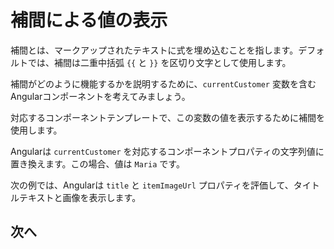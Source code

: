 # 補間による値の表示

補間とは、マークアップされたテキストに式を埋め込むことを指します。デフォルトでは、補間は二重中括弧 `{{` と `}}` を区切り文字として使用します。

補間がどのように機能するかを説明するために、`currentCustomer` 変数を含むAngularコンポーネントを考えてみましょう。

<docs-code path="adev/src/content/examples/interpolation/src/app/app.component.ts" visibleLines="13"/>

対応するコンポーネントテンプレートで、この変数の値を表示するために補間を使用します。

<docs-code path="adev/src/content/examples/interpolation/src/app/app.component.html" visibleRegion="interpolation-example1"/>

Angularは `currentCustomer` を対応するコンポーネントプロパティの文字列値に置き換えます。この場合、値は `Maria` です。

次の例では、Angularは `title` と `itemImageUrl` プロパティを評価して、タイトルテキストと画像を表示します。

<docs-code path="adev/src/content/examples/interpolation/src/app/app.component.html" visibleRegion="component-property"/>

## 次へ

<docs-pill-row>
  <docs-pill href="guide/templates/property-binding" title="プロパティバインディング"/>
  <docs-pill href="guide/templates/event-binding" title="イベントバインディング"/>
</docs-pill-row>
